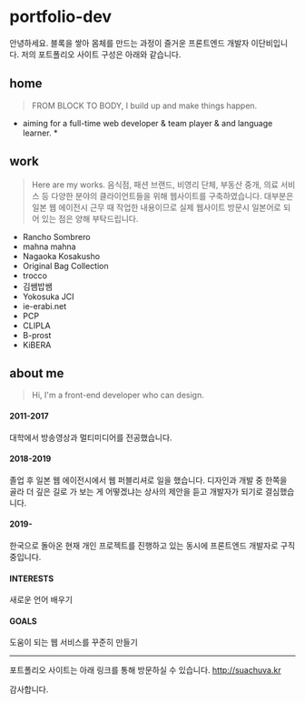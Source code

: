 # portfolio-dev
안녕하세요. 블록을 쌓아 몸체를 만드는 과정이 즐거운 프론트엔드 개발자 이단비입니다.
저의 포트폴리오 사이트 구성은 아래와 같습니다.

## home
> FROM BLOCK TO BODY,
> I build up and make things happen.
* aiming for a full-time web developer & team player & and language learner. *

## work
> Here are my works.
음식점, 패션 브랜드, 비영리 단체, 부동산 중개, 의료 서비스 등 다양한 분야의 클라이언트들을 위해 웹사이트를 구축하였습니다. 대부분은 일본 웹 에이전시 근무 때 작업한 내용이므로 실제 웹사이트 방문시 일본어로 되어 있는 점은 양해 부탁드립니다.
- Rancho Sombrero
- mahna mahna
- Nagaoka Kosakusho
- Original Bag Collection
- trocco
- 김쌤밥쌤
- Yokosuka JCI
- ie-erabi.net
- PCP
- CLIPLA
- B-prost
- KiBERA

## about me
> Hi, I'm a front-end developer who can design.
#### 2011-2017
대학에서 방송영상과 멀티미디어를 전공했습니다.
#### 2018-2019
졸업 후 일본 웹 에이전시에서 웹 퍼블리셔로 일을 했습니다. 디자인과 개발 중 한쪽을 골라 더 깊은 길로 가 보는 게 어떻겠냐는 상사의 제안을 듣고 개발자가 되기로 결심했습니다.
#### 2019-
한국으로 돌아온 현재 개인 프로젝트를 진행하고 있는 동시에 프론트엔드 개발자로 구직중입니다.
#### INTERESTS
새로운 언어 배우기
#### GOALS
도움이 되는 웹 서비스를 꾸준히 만들기

***

포트폴리오 사이트는 아래 링크를 통해 방문하실 수 있습니다.
<a href="http://suachuva.kr" target="_blank">http://suachuva.kr</a>

감사합니다.